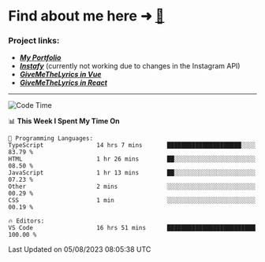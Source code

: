 # Find about me here ➜ [🧑](https://pauabella.dev)

### Project links:
- ***[My Portfolio](https://pauabella.dev)***
- ***[Instafy](https://instafy.me)*** (currently not working due to changes in the Instagram API)
- ***[GiveMeTheLyrics in Vue](https://lyrics.pauabella.dev)***
- ***[GiveMeTheLyrics in React](https://pauabella.dev/GiveMeTheLyrics)***

---
<!--START_SECTION:waka-->
![Code Time](http://img.shields.io/badge/Code%20Time-2%2C358%20hrs%2010%20mins-blue)

📊 **This Week I Spent My Time On** 

```text
💬 Programming Languages: 
TypeScript               14 hrs 7 mins       █████████████████████░░░░   83.79 % 
HTML                     1 hr 26 mins        ██░░░░░░░░░░░░░░░░░░░░░░░   08.50 % 
JavaScript               1 hr 13 mins        ██░░░░░░░░░░░░░░░░░░░░░░░   07.23 % 
Other                    2 mins              ░░░░░░░░░░░░░░░░░░░░░░░░░   00.29 % 
CSS                      1 min               ░░░░░░░░░░░░░░░░░░░░░░░░░   00.19 % 

🔥 Editors: 
VS Code                  16 hrs 51 mins      █████████████████████████   100.00 % 
```


 Last Updated on 05/08/2023 08:05:38 UTC
<!--END_SECTION:waka-->
